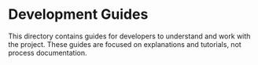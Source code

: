 # Development Guides

This directory contains guides for developers to understand and work with the project. 
These guides are focused on explanations and tutorials, not process documentation.


